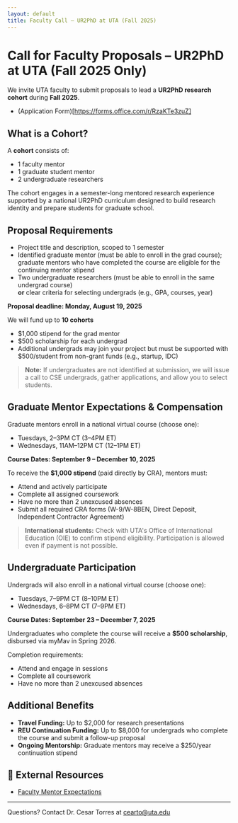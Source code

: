 ```yaml
---
layout: default
title: Faculty Call – UR2PhD at UTA (Fall 2025)
---
```


# Call for Faculty Proposals – UR2PhD at UTA (Fall 2025 Only)

We invite UTA faculty to submit proposals to lead a **UR2PhD research cohort** during **Fall 2025**.

- (Application Form)[https://forms.office.com/r/RzaKTe3zuZ]

## What is a Cohort?

A **cohort** consists of:

- 1 faculty mentor  
- 1 graduate student mentor  
- 2 undergraduate researchers  

The cohort engages in a semester-long mentored research experience supported by a national UR2PhD curriculum designed to build research identity and prepare students for graduate school.

## Proposal Requirements

- Project title and description, scoped to 1 semester  
- Identified graduate mentor (must be able to enroll in the grad course); graduate mentors who have completed the course are eligible for the continuing mentor stipend  
- Two undergraduate researchers (must be able to enroll in the same undergrad course)  
  **or** clear criteria for selecting undergrads (e.g., GPA, courses, year)  

**Proposal deadline: Monday, August 19, 2025**

We will fund up to **10 cohorts**  
- $1,000 stipend for the grad mentor  
- $500 scholarship for each undergrad  
- Additional undergrads may join your project but must be supported with $500/student from non-grant funds (e.g., startup, IDC)

> **Note:** If undergraduates are not identified at submission, we will issue a call to CSE undergrads, gather applications, and allow you to select students.

## Graduate Mentor Expectations & Compensation

Graduate mentors enroll in a national virtual course (choose one):

- Tuesdays, 2–3PM CT (3–4PM ET)  
- Wednesdays, 11AM–12PM CT (12–1PM ET)  

**Course Dates: September 9 – December 10, 2025**

To receive the **$1,000 stipend** (paid directly by CRA), mentors must:

- Attend and actively participate  
- Complete all assigned coursework  
- Have no more than 2 unexcused absences  
- Submit all required CRA forms (W-9/W-8BEN, Direct Deposit, Independent Contractor Agreement)

> **International students:** Check with UTA's Office of International Education (OIE) to confirm stipend eligibility. Participation is allowed even if payment is not possible.

## Undergraduate Participation

Undergrads will also enroll in a national virtual course (choose one):

- Tuesdays, 7–9PM CT (8–10PM ET)  
- Wednesdays, 6–8PM CT (7–9PM ET)  

**Course Dates: September 23 – December 7, 2025**

Undergraduates who complete the course will receive a **$500 scholarship**, disbursed via myMav in Spring 2026.

Completion requirements:

- Attend and engage in sessions  
- Complete all coursework  
- Have no more than 2 unexcused absences  

## Additional Benefits

- **Travel Funding:** Up to $2,000 for research presentations  
- **REU Continuation Funding:** Up to $8,000 for undergrads who complete the course and submit a follow-up proposal  
- **Ongoing Mentorship:** Graduate mentors may receive a $250/year continuation stipend

## 🔗 External Resources

- [Faculty Mentor Expectations](https://cra.org/ur2phd/for-faculty-mentors/faculty-mentor-expectations/)

---

Questions? Contact Dr. Cesar Torres at [cearto@uta.edu](mailto:cearto@uta.edu)
